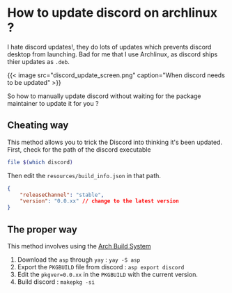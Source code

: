 # How to update discord on archlinux ?

I hate discord updates!, they do lots of updates which prevents discord desktop from launching.
Bad for me that I use Archlinux, as discord ships thier updates as `.deb`.
<!--more-->

{{< image src="discord_update_screen.png" caption="When discord needs to be updated" >}}

So how to manually update discord without waiting for the package maintainer to update it for you ?

## Cheating way
This method allows you to trick the Discord into thinking it's been updated. First, check for the path of the discord executable
```bash
file $(which discord) 
```
Then edit the `resources/build_info.json` in that path.
```json
{
    "releaseChannel": "stable",
    "version": "0.0.xx" // change to the latest version
}
```
## The proper way
This method involves using the [Arch Build System](https://wiki.archlinux.org/title/Arch_build_system)

1. Download the `asp` through `yay` : `yay -S asp`
2. Export the `PKGBUILD` file from discord : `asp export discord`
3. Edit the `pkgver=0.0.xx` in the `PKGBUILD` with the current version.
4. Build discord : `makepkg -si`


